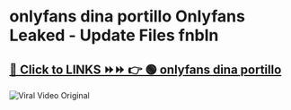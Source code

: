 
 # onlyfans dina portillo Onlyfans Leaked - Update Files fnbln

## <h2><a href="https://clipsfans.com/onlyfans_dina_portillo&ref=git">🔗 Click to LINKS ⏩⏩ 👉 🟢 onlyfans dina portillo </a></h2>

<a href="https://clipsfans.com/onlyfans_dina_portillo&ref=git" rel="nofollow" data-target="animated-image.originalLink"><img src="https://i.ibb.co.com/xMMVF88/686577567.gif" alt="Viral Video Original" style="max-width: 100%; display: inline-block;" data-target="animated-image.originalImage"></a>

